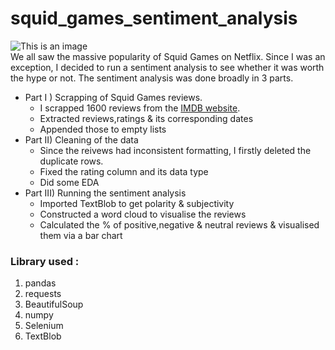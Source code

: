 # squid_games_sentiment_analysis
![This is an image](https://image.scoopwhoop.com/w1200-h667-cfix/https://s4.scoopwhoop.com/anj2/6156a3188a373a1f9294f868/8125c2da-1b04-4a4d-8820-55969bf17164.jpg) <br /> 
We all saw the massive popularity of Squid Games on Netflix. Since I was an exception, I decided to run a sentiment analysis to see whether it was worth the hype or not.
The sentiment analysis was done broadly in 3 parts.  

- Part I ) Scrapping of Squid Games reviews. 
  - I scrapped 1600 reviews from the [IMDB website](https://www.imdb.com/title/tt10919420/reviews?spoiler=hide&sort=reviewVolume&dir=desc&ratingFilter=0). 
  - Extracted reviews,ratings & its corresponding dates
  - Appended those to empty lists
- Part II) Cleaning of the data
  - Since the reivews had inconsistent formatting, I firstly deleted the duplicate rows.
  - Fixed the rating column and its data type
  - Did some EDA 
 - Part III) Running the sentiment analysis 
   - Imported TextBlob to get polarity & subjectivity
   - Constructed a word cloud to visualise the reviews
   - Calculated the % of positive,negative & neutral reviews & visualised them via a bar chart 


### Library used : 
1. pandas
2. requests 
3. BeautifulSoup
4. numpy
5. Selenium 
6. TextBlob


